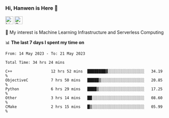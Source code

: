 ### Hi, Hanwen is Here 👋
<p>
	<a href="https://www.linkedin.com/in/liu-hanwen/"><img src="https://img.shields.io/badge/@hanwen-0A66C2?style=flat&logo=LinkedIn&logoColor=white" alt="Linkedin"  height="25px"/></a> 
	<a href="https://scholar.google.com/citations?user=HDF0su0AAAAJ"><img src="https://img.shields.io/badge/scholar-4385FE.svg?&style=plastic&logo=google-scholar&logoColor=white" alt="Google Scholar" height="25px"> </a>
</p>
🌱 My interest is Machine Learning Infrastructure and Serverless Computing

📊 **The last 7 days I spent my time on** 
<!--START_SECTION:waka-->

```text
From: 14 May 2023 - To: 21 May 2023

Total Time: 34 hrs 24 mins

C++                 12 hrs 52 mins  ████████▓░░░░░░░░░░░░░░░░   34.19 %
ObjectiveC          7 hrs 50 mins   █████▒░░░░░░░░░░░░░░░░░░░   20.85 %
Python              6 hrs 29 mins   ████▒░░░░░░░░░░░░░░░░░░░░   17.25 %
Other               3 hrs 14 mins   ██░░░░░░░░░░░░░░░░░░░░░░░   08.60 %
CMake               2 hrs 15 mins   █▒░░░░░░░░░░░░░░░░░░░░░░░   05.99 %
```

<!--END_SECTION:waka-->


<!--
**david990917/david990917** is a ✨ _special_ ✨ repository because its `README.md` (this file) appears on your GitHub profile.

Here are some ideas to get you started:

- 🔭 I’m currently working on ...
- 🌱 I’m currently learning ...
- 👯 I’m looking to collaborate on ...
- 🤔 I’m looking for help with ...
- 💬 Ask me about ...
- 📫 How to reach me: ...
- 😄 Pronouns: ...
- ⚡ Fun fact: ...
-->
